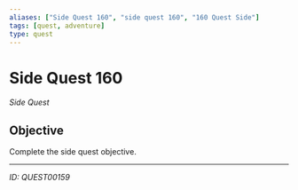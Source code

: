 ```yaml
---
aliases: ["Side Quest 160", "side quest 160", "160 Quest Side"]
tags: [quest, adventure]
type: quest
---
```


# Side Quest 160

*Side Quest*

## Objective
Complete the side quest objective.

---
*ID: QUEST00159*